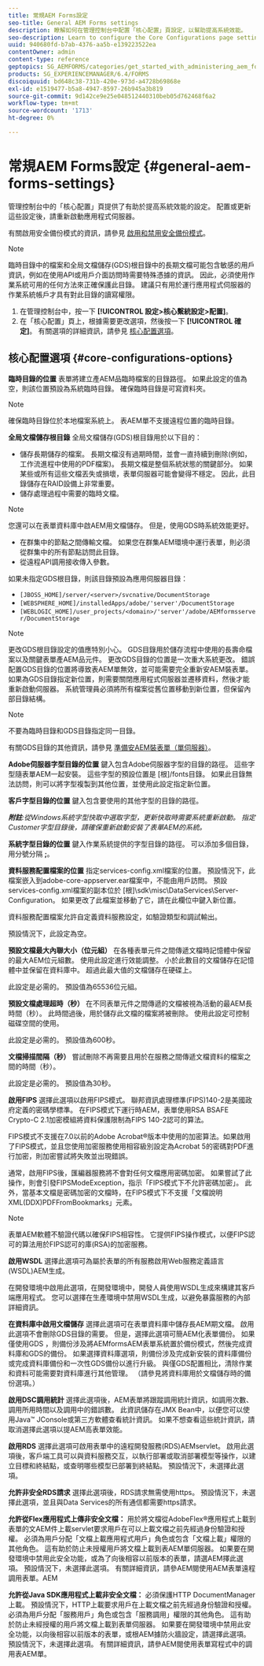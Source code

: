 ```yaml
---
title: 常規AEM Forms設定
seo-title: General AEM Forms settings
description: 瞭解如何在管理控制台中配置「核心配置」頁設定，以幫助提高系統效能。
seo-description: Learn to configure the Core Configurations page settings in administration console that can help improve system performance.
uuid: 940680fd-b7ab-4376-aa5b-e139223522ea
contentOwner: admin
content-type: reference
geptopics: SG_AEMFORMS/categories/get_started_with_administering_aem_forms_on_jee
products: SG_EXPERIENCEMANAGER/6.4/FORMS
discoiquuid: bd648c38-731b-420e-973d-a4728b69868e
exl-id: e1519477-b5a8-4947-8597-26b945a3b819
source-git-commit: 9d142ce9e25e048512440310beb05d762468f6a2
workflow-type: tm+mt
source-wordcount: '1713'
ht-degree: 0%

---
```


# 常規AEM Forms設定 {#general-aem-forms-settings}

管理控制台中的「核心配置」頁提供了有助於提高系統效能的設定。 配置或更新這些設定後，請重新啟動應用程式伺服器。

有關啟用安全備份模式的資訊，請參見 [啟用和禁用安全備份模式](/help/forms/using/admin-help/enabling-disabling-safe-backup-mode.md#enabling-and-disabling-safe-backup-mode)。


>[!NOTE]
>
>臨時目錄中的檔案和全局文檔儲存(GDS)根目錄中的長期文檔可能包含敏感的用戶資訊，例如在使用API或用戶介面訪問時需要特殊憑據的資訊。 因此，必須使用作業系統可用的任何方法來正確保護此目錄。 建議只有用於運行應用程式伺服器的作業系統帳戶才具有對此目錄的讀寫權限。


1. 在管理控制台中，按一下 **[!UICONTROL 設定>核心繫統設定>配置]**。
1. 在「核心配置」頁上，根據需要更改選項，然後按一下 **[!UICONTROL 確定]**。 有關選項的詳細資訊，請參見 [核心配置選項](configure-general-aem-forms-settings.md#core-configurations-options)。


## 核心配置選項 {#core-configurations-options}

**臨時目錄的位置** 表單將建立產AEM品臨時檔案的目錄路徑。 如果此設定的值為空，則該位置預設為系統臨時目錄。 確保臨時目錄是可寫資料夾。

>[!NOTE]
>
>確保臨時目錄位於本地檔案系統上。 表AEM單不支援遠程位置的臨時目錄。

**全局文檔儲存根目錄** 全局文檔儲存(GDS)根目錄用於以下目的：

* 儲存長期儲存的檔案。 長期文檔沒有過期時間，並會一直持續到刪除(例如，工作流進程中使用的PDF檔案)。 長期文檔是整個系統狀態的關鍵部分。 如果某些或所有這些文檔丟失或損壞，表單伺服器可能會變得不穩定。 因此，此目錄儲存在RAID設備上非常重要。
* 儲存處理過程中需要的臨時文檔。

>[!NOTE]
>
>您還可以在表單資料庫中啟AEM用文檔儲存。 但是，使用GDS時系統效能更好。

* 在群集中的節點之間傳輸文檔。 如果您在群集AEM環境中運行表單，則必須從群集中的所有節點訪問此目錄。
* 從遠程API調用接收傳入參數。

如果未指定GDS根目錄，則該目錄預設為應用伺服器目錄：

* `[JBOSS_HOME]/server/<server>/svcnative/DocumentStorage`
* `[WEBSPHERE_HOME]/installedApps/adobe/'server'/DocumentStorage`
* `[WEBLOGIC_HOME]/user_projects/<domain>/'server'/adobe/AEMformsserver/DocumentStorage`

>[!NOTE]
>
>更改GDS根目錄設定的值應特別小心。 GDS目錄用於儲存流程中使用的長壽命檔案以及關鍵表單產AEM品元件。 更改GDS目錄的位置是一次重大系統更改。 錯誤配置GDS目錄的位置將導致表AEM單無效，並可能需要完全重新安AEM裝表單。 如果為GDS目錄指定新位置，則需要關閉應用程式伺服器並遷移資料，然後才能重新啟動伺服器。 系統管理員必須將所有檔案從舊位置移動到新位置，但保留內部目錄結構。

>[!NOTE]
>
>不要為臨時目錄和GDS目錄指定同一目錄。

有關GDS目錄的其他資訊，請參見 [準備安AEM裝表單（單伺服器）](https://www.adobe.com/go/learn_aemforms_prepareInstallsingle_63)。

**Adobe伺服器字型目錄的位置** 鍵入包含Adobe伺服器字型的目錄的路徑。 這些字型隨表單AEM一起安裝。 這些字型的預設位置是 [根]/fonts目錄。 如果此目錄無法訪問，則可以將字型複製到其他位置，並使用此設定指定新位置。

**客戶字型目錄的位置** 鍵入包含要使用的其他字型的目錄的路徑。

***附註&#x200B;**:從Windows系統字型快取中選取字型，更新快取時需要系統重新啟動。 指定Customer字型目錄後，請確保重新啟動安裝了表單AEM的系統。*

**系統字型目錄的位置** 鍵入作業系統提供的字型目錄的路徑。 可以添加多個目錄，用分號分隔 **;**。

**資料服務配置檔案的位置** 指定services-config.xml檔案的位置。 預設情況下，此檔案嵌入到adobe-core-appserver.ear檔案中，不能由用戶訪問。 預設services-config.xml檔案的副本位於 [根]\sdk\misc\DataServices\Server-Configuration。 如果更改了此檔案並移動了它，請在此欄位中鍵入新位置。

資料服務配置檔案允許自定義資料服務設定，如驗證類型和調試輸出。

預設情況下，此設定為空。

**預設文檔最大內聯大小（位元組）** 在各種表單元件之間傳遞文檔時記憶體中保留的最大AEM位元組數。 使用此設定進行效能調整。 小於此數目的文檔儲存在記憶體中並保留在資料庫中。 超過此最大值的文檔儲存在硬碟上。

此設定是必需的。 預設值為65536位元組。

**預設文檔處理超時（秒）** 在不同表單元件之間傳遞的文檔被視為活動的最AEM長時間（秒）。 此時間過後，用於儲存此文檔的檔案將被刪除。 使用此設定可控制磁碟空間的使用。

此設定是必需的。 預設值為600秒。

**文檔掃描間隔（秒）** 嘗試刪除不再需要且用於在服務之間傳遞文檔資料的檔案之間的時間（秒）。

此設定是必需的。 預設值為30秒。

**啟用FIPS** 選擇此選項以啟用FIPS模式。 聯邦資訊處理標準(FIPS)140-2是美國政府定義的密碼學標準。 在FIPS模式下運行時AEM，表單使用RSA BSAFE Crypto-C 2.1加密模組將資料保護限制為FIPS 140-2認可的算法。

FIPS模式不支援在7.0以前的Adobe Acrobat®版本中使用的加密算法。如果啟用了FIPS模式，並且您使用加密服務使用相容級別設定為Acrobat 5的密碼對PDF進行加密，則加密嘗試將失敗並出現錯誤。

通常，啟用FIPS後，匯編器服務將不會對任何文檔應用密碼加密。 如果嘗試了此操作，則會引發FIPSModeException，指示「FIPS模式下不允許密碼加密」。 此外，當基本文檔是密碼加密的文檔時，在FIPS模式下不支援「文檔說明XML(DDX)PDFFromBookmarks」元素。

>[!NOTE]
>
>表單AEM軟體不驗證代碼以確保FIPS相容性。 它提供FIPS操作模式，以便FIPS認可的算法用於FIPS認可的庫(RSA)的加密服務。

**啟用WSDL** 選擇此選項可為屬於表單的所有服務啟用Web服務定義語言(WSDL)AEM生成。

在開發環境中啟用此選項，在開發環境中，開發人員使用WSDL生成來構建其客戶端應用程式。 您可以選擇在生產環境中禁用WSDL生成，以避免暴露服務的內部詳細資訊。

**在資料庫中啟用文檔儲存** 選擇此選項可在表單資料庫中儲存長AEM期文檔。 啟用此選項不會刪除GDS目錄的需要。 但是，選擇此選項可簡AEM化表單備份。 如果僅使用GDS ，則備份涉及將AEMformsAEM表單系統置於備份模式，然後完成資料庫和GDS的備份。 如果選擇資料庫選項，則備份涉及完成新安裝的資料庫備份或完成資料庫備份和一次性GDS備份以進行升級。 與僅GDS配置相比，清除作業和資料可能需要對資料庫進行其他管理。 （請參見將資料庫用於文檔儲存時的備份選項。）

**啟用DSC調用統計** 選擇此選項後，AEM表單將跟蹤調用統計資訊，如調用次數、調用所用時間以及調用中的錯誤數。 此資訊儲存在JMX Bean中，以便您可以使用Java™ JConsole或第三方軟體查看統計資訊。 如果不想查看這些統計資訊，請取消選擇此選項以提AEM高表單效能。

**啟用RDS** 選擇此選項可啟用表單中的遠程開發服務(RDS)AEMservlet。 啟用此選項後，客戶端工具可以與資料服務交互，以執行部署或取消部署模型等操作，以建立目標和終結點，或查明哪些模型已部署到終結點。 預設情況下，未選擇此選項。

**允許非安全RDS請求** 選擇此選項後，RDS請求無需使用https。 預設情況下，未選擇此選項，並且與Data Services的所有通信都需要https請求。

**允許從Flex應用程式上傳非安全文檔：** 用於將文檔從AdobeFlex®應用程式上載到表單的文AEM件上載servlet要求用戶在可以上載文檔之前先經過身份驗證和授權。 必須為用戶分配「文檔上載應用程式用戶」角色或包含「文檔上載」權限的其他角色。 這有助於防止未授權用戶將文檔上載到表AEM單伺服器。 如果要在開發環境中禁用此安全功能，或為了向後相容以前版本的表單，請選AEM擇此選項。 預設情況下，未選擇此選項。 有關詳細資訊，請參AEM閱使用AEM表單遠程調用表單。AEM

**允許從Java SDK應用程式上載非安全文檔：** 必須保護HTTP DocumentManager上載。 預設情況下，HTTP上載要求用戶在上載文檔之前先經過身份驗證和授權。 必須為用戶分配「服務用戶」角色或包含「服務調用」權限的其他角色。 這有助於防止未經授權的用戶將文檔上載到表單伺服器。 如果要在開發環境中禁用此安全功能，以向後相容以前版本的表單，或根AEM據防火牆設定，請選擇此選項。 預設情況下，未選擇此選項。 有關詳細資訊，請參AEM閱使用表單寫程式中的調用表AEM單。
